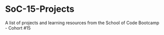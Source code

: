 # SoC-15-Projects
A list of projects and learning resources from the School of Code Bootcamp - Cohort #15
